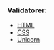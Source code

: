 ### Validatorer:

* [HTML](http://validator.w3.org/check/referer)
* [CSS](http://jigsaw.w3.org/css-validator/check/referer)
* [Unicorn](http://validator.w3.org/unicorn/check?ucn_uri=referer&ucn_task=conformance)
